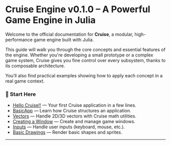 # Cruise Engine v0.1.0 – A Powerful Game Engine in Julia

Welcome to the official documentation for **Cruise**, a modular, high-performance game engine built with Julia.

This guide will walk you through the core concepts and essential features of the engine. Whether you're developing a small prototype or a complex game system, Cruise gives you fine control over every subsystem, thanks to its composable architecture.

You’ll also find practical examples showing how to apply each concept in a real game context.

### 📘 Start Here

* [Hello Cruise!!](#) — Your first Cruise application in a few lines.
* [BasicApp](#) — Learn how Cruise structures an application.
* [Vectors](#) — Handle 2D/3D vectors with Cruise math utilities.
* [Creating a Window](#) — Create and manage game windows.
* [Inputs](#) — Handle user inputs (keyboard, mouse, etc.).
* [Basic Drawings](#) — Render basic shapes and sprites.

---
